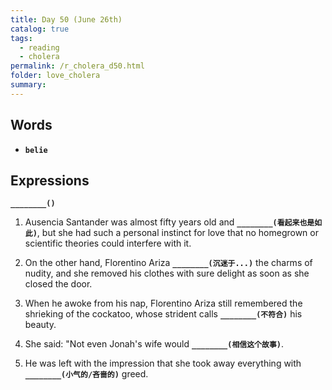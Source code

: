 ```yaml
---
title: Day 50 (June 26th)
catalog: true
tags: 
  - reading
  - cholera
permalink: /r_cholera_d50.html
folder: love_cholera
summary: 
---
```


## Words

-   <b data-toggle="tooltip" data-original-title="{{site.data.glossary.belie}}">`belie`</b>



## Expressions

<b data-toggle="tooltip" data-original-title="{{site.data.answers.50_a}}">`________()`</b>

1.  Ausencia Santander was almost fifty years old and <b data-toggle="tooltip" data-original-title="{{site.data.answers.50_a}}">`________(看起来也是如此)`</b>, but she had such a personal instinct for love that no homegrown or scientific theories could interfere with it.

2.  On the other hand, Florentino Ariza <b data-toggle="tooltip" data-original-title="{{site.data.answers.50_b}}">`________(沉迷于...)`</b> the charms of nudity, and she removed his clothes with sure delight as soon as she closed the door.

3.  When he awoke from his nap, Florentino Ariza still remembered the shrieking of the cockatoo, whose strident calls <b data-toggle="tooltip" data-original-title="{{site.data.answers.50_c}}">`________(不符合)`</b> his beauty.

4.  She said: "Not even Jonah's wife would <b data-toggle="tooltip" data-original-title="{{site.data.answers.50_d}}">`________(相信这个故事)`</b>.

5.  He was left with the impression that she took away everything with <b data-toggle="tooltip" data-original-title="{{site.data.answers.50_e}}">`________(小气的/吝啬的)`</b> greed.